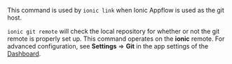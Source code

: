 This command is used by `ionic link` when Ionic Appflow is used as the git host.

`ionic git remote` will check the local repository for whether or not the git remote is properly set up. This command operates on the **ionic** remote. For advanced configuration, see **Settings** => **Git** in the app settings of the [Dashboard](https://dashboard.ionicframework.com).